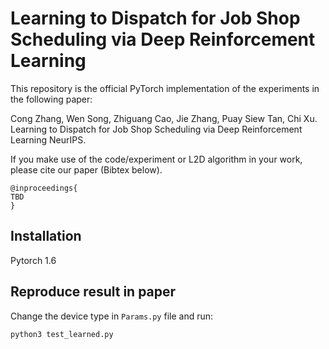 # Learning to Dispatch for Job Shop Scheduling via Deep Reinforcement Learning

This repository is the official PyTorch implementation of the experiments in the following paper: 

Cong Zhang, Wen Song, Zhiguang Cao, Jie Zhang, Puay Siew Tan, Chi Xu. Learning to Dispatch for Job Shop Scheduling via Deep Reinforcement Learning NeurIPS.  


If you make use of the code/experiment or L2D algorithm in your work, please cite our paper (Bibtex below).
```
@inproceedings{
TBD
}
```

## Installation
Pytorch 1.6

## Reproduce result in paper
Change the device type in ```Params.py``` file and run:
```
python3 test_learned.py
```

